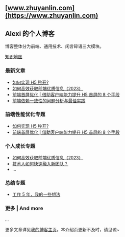 ## [www.zhuyanlin.com](https://www.zhuyanlin.com)

## Alexi 的个人博客

博客整体分为前端、通用技术、闲言碎语三大模块。

[知识地图](https://www.zhuyanlin.com/knowledge/)

### 最新文章
<!-- - [通用问题分析公式 | F(资料+认知) = 结论 | 认知方法论](https://www.zhuyanlin.com/pages/75150d/) -->
<!-- - [如何高效学习技术？| PDCA + 5W2H 构建技术学习方法论](https://www.zhuyanlin.com/pages/8de2d9/)
- [关于 lockfile 合并冲突的问题分析与最佳实践](https://www.zhuyanlin.com/pages/e261ca/) -->
- [如何实现 H5 秒开?](https://www.zhuyanlin.com/pages/8697eb/)
- [如何高效获取前端优质信息（2023）](https://www.zhuyanlin.com/pages/a32668/)
- [前端首屏优化 | 借助客户端能力提升 H5 首屏的 8 个手段](https://www.zhuyanlin.com/pages/1781d6/)
- [前端依赖一致性的问题分析与最佳实践](https://www.zhuyanlin.com/pages/0aacae/)

### 前端性能优化专题
- [如何实现 H5 秒开?](https://www.zhuyanlin.com/pages/8697eb/)
- [前端首屏优化 | 借助客户端能力提升 H5 首屏的 8 个手段](https://www.zhuyanlin.com/pages/1781d6/)
<!-- - [用 CAP 理论指导 Hybrid App 离线策略优化](https://www.zhuyanlin.com/pages/da177d/) -->

### 个人成长专题
<!-- - [通用问题分析公式 | F(资料+认知) = 结论 | 认知方法论](https://www.zhuyanlin.com/pages/75150d/) -->
<!-- - [如何高效学习技术？| PDCA + 5W2H 构建技术学习方法论](https://www.zhuyanlin.com/pages/8de2d9/) -->
- [如何高效获取前端优质信息（2023）](https://www.zhuyanlin.com/pages/a32668/)
- [技术人如何快速融入新团队？](https://www.zhuyanlin.com/pages/076b4f/)
- ...

### 总结专题
- [工作 5 年，我的一些想法](https://www.zhuyanlin.com/pages/89dafe/)
<!-- - [我的 2022 总结](https://www.zhuyanlin.com/summary/2022/)
- [我的 2021 总结](https://www.zhuyanlin.com/summary/2021/)
- [我的 2021 总结](https://www.zhuyanlin.com/summary/2021/)
- [工作三年啦](https://www.zhuyanlin.com/pages/358adf/)
- [毕业2年啦-生活篇](https://www.zhuyanlin.com/pages/bfd3af/) -->

### 更多 | And more

...

更多文章详见[我的博客主页](https://www.zhuyanlin.com)，本介绍页更新不及时，请见谅~

<!-- node >=14.17.0 -->